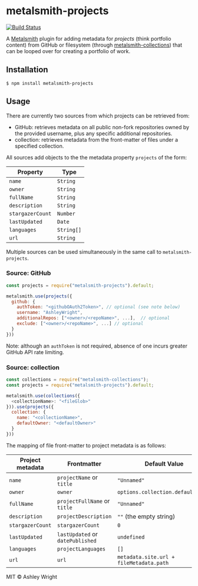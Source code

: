 metalsmith-projects
============

[![Build Status](https://travis-ci.org/AshleyWright/metalsmith-projects.svg?branch=master)](https://travis-ci.org/AshleyWright/metalsmith-projects) 

A [Metalsmith](https://metalsmith.io/) plugin for adding metadata for *projects* (think portfolio content) from GitHub or filesystem (through [metalsmith-collections](https://github.com/segmentio/metalsmith-collections)) that can be looped over for creating a portfolio of work.

## Installation
```
$ npm install metalsmith-projects
```

## Usage

There are currently two sources from which projects can be retrieved from:
 - GitHub: retrieves metadata on all public non-fork repositories owned by the provided username, plus any specific additional repositories.
 - collection: retrieves metadata from the front-matter of files under a specified collection.

All sources add objects to the the metadata property `projects` of the form:

| Property         | Type       |
| ---------------- | ---------- |
| `name`           | `String`   |
| `owner`          | `String`   |
| `fullName`       | `String`   |
| `description`    | `String`   |
| `stargazerCount` | `Number`   |
| `lastUpdated`    | `Date`     |
| `languages`      | `String[]` |
| `url`            | `String`   |


Multiple sources can be used simultaneously in the same call to `metalsmith-projects`.

### Source: GitHub
```javascript
const projects = require("metalsmith-projects").default;

metalsmith.use(projects({
  github: {
    authToken: "<githubOAuth2Token>", // optional (see note below)
    username: "AshleyWright",
    additionalRepos: ["<owner>/<repoName>", ...],  // optional
    exclude: ["<owner>/<repoName>", ...] // optional
  }
}))
```
Note: although an `authToken` is not required, absence of one incurs greater GitHub API rate limiting.

### Source: collection
```javascript
const collections = require("metalsmith-collections");
const projects = require("metalsmith-projects").default;

metalsmith.use(collections({
  <collectionName>: "<fileGlob>"
})).use(projects({
  collection: {
    name: "<collectionName>",
    defaultOwner: "<defaultOwner>"
  }
}))
```
The mapping of file front-matter to project metadata is as follows:

| Project metadata | Frontmatter                      | Default Value                           |
| ---------------- | -------------------------------- | --------------------------------------- |
| `name`           | `projectName` or `title`         | `"Unnamed"`                             |
| `owner`          | `owner`                          | `options.collection.defaultOwner`       |
| `fullName`       | `projectFullName` or `title`     | `"Unnamed"`                             |
| `description`    | `projectDescription`             | `""` (the empty string)                 |
| `stargazerCount` | `stargazerCount`                 | `0`                                     |
| `lastUpdated`    | `lastUpdated` or `datePublished` | `undefined`                             |
| `languages`      | `projectLanguages`               | `[]`                                    |
| `url`            | `url`                            | `metadata.site.url + fileMetadata.path` |



MIT &copy; Ashley Wright